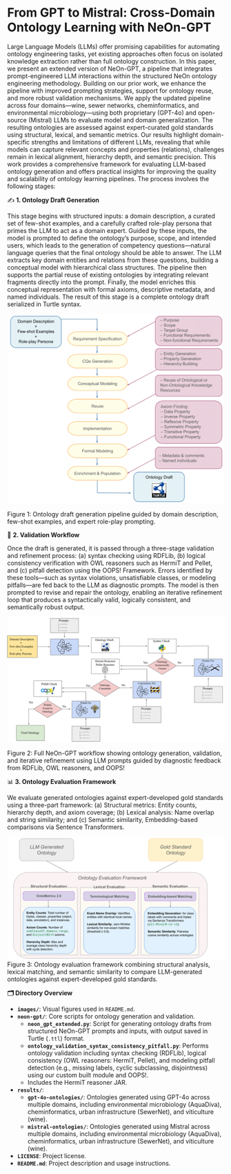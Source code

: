 # From GPT to Mistral: Cross-Domain Ontology Learning with NeOn-GPT

Large Language Models (LLMs) offer promising capabilities for automating ontology engineering tasks, yet existing approaches often focus on isolated knowledge extraction rather than full ontology construction. In this paper, we present an extended version of NeOn-GPT, a pipeline that integrates prompt-engineered LLM interactions within the structured NeOn ontology engineering methodology. Building on our prior work, we enhance the pipeline with improved prompting strategies, support for ontology reuse, and more robust validation mechanisms. We apply the updated pipeline across four domains—wine, sewer networks, cheminformatics, and environmental microbiology—using both proprietary (GPT-4o) and open-source (Mistral) LLMs to evaluate model and domain generalization. The resulting ontologies are assessed against expert-curated gold standards using structural, lexical, and semantic metrics. Our results highlight domain-specific strengths and limitations of different LLMs, revealing that while models can capture relevant concepts and properties (relations), challenges remain in lexical alignment, hierarchy depth, and semantic precision. This work provides a comprehensive framework for evaluating LLM-based ontology generation and offers practical insights for improving the quality and scalability of ontology learning pipelines.  The process involves the following stages: 

 ✍️ **1. Ontology Draft Generation**

This stage begins with structured inputs: a domain description, a curated set of few-shot examples, and a carefully crafted role-play persona that primes the LLM to act as a domain expert. Guided by these inputs, the model is prompted to define the ontology’s purpose, scope, and intended users, which leads to the generation of competency questions—natural language queries that the final ontology should be able to answer. The LLM extracts key domain entities and relations from these questions, building a conceptual model with hierarchical class structures. The pipeline then supports the partial reuse of existing ontologies by integrating relevant fragments directly into the prompt. Finally, the model enriches this conceptual representation with formal axioms, descriptive metadata, and named individuals. The result of this stage is a complete ontology draft serialized in Turtle syntax. 

<div align="center">
  <img src="./images/ontology_draft_gen.png" width="500" alt="Ontology Draft Generation"/>
</div>

 Figure 1: Ontology draft generation pipeline guided by domain description, few-shot examples, and expert role-play prompting.

 🔁 **2. Validation Workflow**

Once the draft is generated, it is passed through a three-stage validation and refinement process: (a) syntax checking using RDFLib, (b) logical consistency verification with OWL reasoners such as HermiT and Pellet, and (c) pitfall detection using the OOPS! Framework. Errors identified by these tools—such as syntax violations, unsatisfiable classes, or modeling pitfalls—are fed back to the LLM as diagnostic prompts. The model is then prompted to revise and repair the ontology, enabling an iterative refinement loop that produces a syntactically valid, logically consistent, and semantically robust output.

<div align="center">
  <img src="./images/workflowNeOnGPT.png" width="600" alt="NeOn-GPT Workflow"/>
</div>

 Figure 2: Full NeOn-GPT workflow showing ontology generation, validation, and iterative refinement using LLM prompts guided by diagnostic feedback from RDFLib, OWL reasoners, and OOPS!

📊 **3. Ontology Evaluation Framework**

We evaluate generated ontologies against expert-developed gold standards using a three-part framework: (a) Structural metrics: Entity counts, hierarchy depth, and axiom coverage; (b) Lexical analysis: Name overlap and string similarity; and (c) Semantic similarity, Embedding-based comparisons via Sentence Transformers.

<div align="center">
  <img src="./images/evalNeON.png" width="600" alt="NeOn-GPT Evaluation Framework"/>
</div>
Figure 3: Ontology evaluation framework combining structural analysis, lexical matching, and semantic similarity to compare LLM-generated ontologies against expert-developed gold standards.



 **🗂️ Directory Overview**

- **`images/`**: Visual figures used in `README.md`.
- **`neon-gpt/`**: Core scripts for ontology generation and validation.
  - **`neon_gpt_extended.py`**: Script for generating ontology drafts from structured NeOn-GPT prompts and inputs, with output saved in Turtle (`.ttl`) format.
  - **`ontology_validation_syntax_consistency_pitfall.py`**: Performs ontology validation including syntax checking (RDFLib), logical consistency (OWL reasoners: HermiT, Pellet), and modeling pitfall detection (e.g., missing labels, cyclic subclassing, disjointness) using our custom built module and OOPS!.
  - Includes the HermiT reasoner JAR.
- **`results/`**:
  - **`gpt-4o-ontologies/`**: Ontologies generated using GPT-4o across multiple domains, including environmental microbiology (AquaDiva), cheminformatics, urban infrastructure (SewerNet), and viticulture (wine).
  - **`mistral-ontologies/`**: Ontologies generated using Mistral across multiple domains, including environmental microbiology (AquaDiva), cheminformatics, urban infrastructure (SewerNet), and viticulture (wine).
- **`LICENSE`**: Project license.
- **`README.md`**: Project description and usage instructions.

